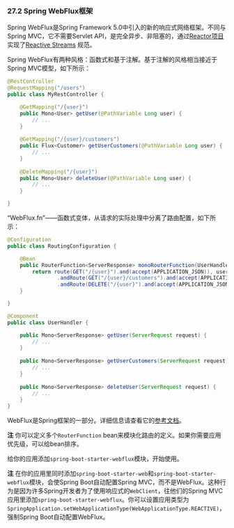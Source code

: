### 27.2 Spring WebFlux框架

Spring WebFlux是Spring Framework 5.0中引入的新的响应式网络框架。不同与Spring MVC，它不需要Servlet API，是完全异步、非阻塞的，通过[Reactor项目](https://projectreactor.io/)实现了[Reactive Streams](http://www.reactive-streams.org/) 规范。 

Spring WebFlux有两种风格：函数式和基于注解。基于注解的风格相当接近于Spring MVC模型，如下所示：
```java
@RestController
@RequestMapping("/users")
public class MyRestController {

	@GetMapping("/{user}")
	public Mono<User> getUser(@PathVariable Long user) {
		// ...
	}
	
	@GetMapping("/{user}/customers")
	public Flux<Customer> getUserCustomers(@PathVariable Long user) {
		// ...
	}
	
	@DeleteMapping("/{user}")
	public Mono<User> deleteUser(@PathVariable Long user) {
		// ...
	}

}
```
“WebFlux.fn”——函数式变体，从请求的实际处理中分离了路由配置，如下所示：
```java
@Configuration
public class RoutingConfiguration {

	@Bean
	public RouterFunction<ServerResponse> monoRouterFunction(UserHandler userHandler) {
		return route(GET("/{user}").and(accept(APPLICATION_JSON)), userHandler::getUser)
				.andRoute(GET("/{user}/customers").and(accept(APPLICATION_JSON)), userHandler::getUserCustomers)
				.andRoute(DELETE("/{user}").and(accept(APPLICATION_JSON)), userHandler::deleteUser);
	}

}

@Component
public class UserHandler {

	public Mono<ServerResponse> getUser(ServerRequest request) {
		// ...
	}
	
	public Mono<ServerResponse> getUserCustomers(ServerRequest request) {
		// ...
	}
	
	public Mono<ServerResponse> deleteUser(ServerRequest request) {
		// ...
	}
}
```
WebFlux是Spring框架的一部分。详细信息请查看它的[参考文档](https://docs.spring.io/spring/docs/5.0.4.RELEASE/spring-framework-reference/web-reactive.html#webflux-fn)。

**注** 你可以定义多个`RouterFunction` bean来模块化路由的定义。如果你需要应用优先级，可以给bean排序。

给你的应用添加`spring-boot-starter-webflux`模块，开始使用。

**注** 在你的应用里同时添加`spring-boot-starter-web`和`spring-boot-starter-webflux`模块，会使Spring Boot自动配置Spring MVC，而不是WebFlux。这种行为是因为许多Spring开发者为了使用响应式的`WebClient`，往他们的Spring MVC应用里添加`spring-boot-starter-webflux`。你可以设置应用类型为`SpringApplication.setWebApplicationType(WebApplicationType.REACTIVE)`，强制Spring Boot自动配置WebFlux。